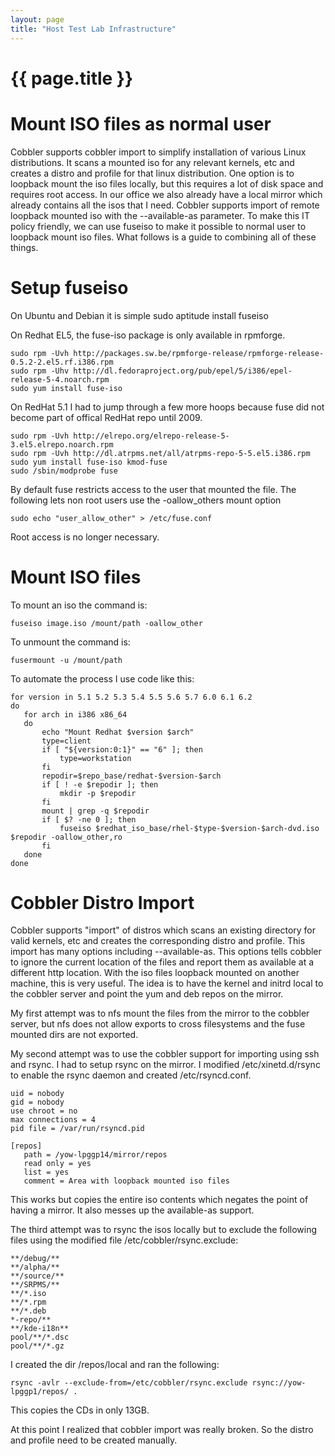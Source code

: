 ```yaml
---
layout: page
title: "Host Test Lab Infrastructure"
---
```


# {{ page.title }}

Mount ISO files as normal user
=====

Cobbler supports cobbler import to simplify installation of various
Linux distributions. It scans a mounted iso for any relevant kernels,
etc and creates a distro and profile for that linux distribution. One
option is to loopback mount the iso files locally, but this requires a
lot of disk space and requires root access. In our office we also
already have a local mirror which already contains all the isos that I
need. Cobbler supports import of remote loopback mounted iso with the
--available-as parameter. To make this IT policy friendly, we can use
fuseiso to make it possible to normal user to loopback mount iso
files. What follows is a guide to combining all of these things.

Setup fuseiso
====

On Ubuntu and Debian it is simple
    sudo aptitude install fuseiso
    
On Redhat EL5, the fuse-iso package is only available in rpmforge.

    sudo rpm -Uvh http://packages.sw.be/rpmforge-release/rpmforge-release-0.5.2-2.el5.rf.i386.rpm
    sudo rpm -Uhv http://dl.fedoraproject.org/pub/epel/5/i386/epel-release-5-4.noarch.rpm
    sudo yum install fuse-iso
    
On RedHat 5.1 I had to jump through a few more hoops because fuse did
not become part of offical RedHat repo until 2009.

    sudo rpm -Uvh http://elrepo.org/elrepo-release-5-3.el5.elrepo.noarch.rpm
    sudo rpm -Uvh http://dl.atrpms.net/all/atrpms-repo-5-5.el5.i386.rpm
    sudo yum install fuse-iso kmod-fuse
    sudo /sbin/modprobe fuse
    
By default fuse restricts access to the user that mounted the
file. The following lets non root users use the -oallow_others mount
option

    sudo echo "user_allow_other" > /etc/fuse.conf

Root access is no longer necessary.

Mount ISO files
====

To mount an iso the command is:

    fuseiso image.iso /mount/path -oallow_other
    
To unmount the command is:

    fusermount -u /mount/path
    
To automate the process I use code like this:

    for version in 5.1 5.2 5.3 5.4 5.5 5.6 5.7 6.0 6.1 6.2
    do
       for arch in i386 x86_64
       do
           echo "Mount Redhat $version $arch"
           type=client
           if [ "${version:0:1}" == "6" ]; then
               type=workstation
           fi
           repodir=$repo_base/redhat-$version-$arch
           if [ ! -e $repodir ]; then
               mkdir -p $repodir
           fi
           mount | grep -q $repodir
           if [ $? -ne 0 ]; then
               fuseiso $redhat_iso_base/rhel-$type-$version-$arch-dvd.iso $repodir -oallow_other,ro
           fi
       done
    done

Cobbler Distro Import
=====

Cobbler supports "import" of distros which scans an existing directory
for valid kernels, etc and creates the corresponding distro and
profile. This import has many options including --available-as. This
options tells cobbler to ignore the current location of the files and
report them as available at a different http location. With the iso
files loopback mounted on another machine, this is very
useful. The idea is to have the kernel and initrd local to the cobbler
server and point the yum and deb repos on the mirror.

My first attempt was to nfs mount the files from the mirror to the
cobbler server, but nfs does not allow exports to cross filesystems
and the fuse mounted dirs are not exported.

My second attempt was to use the cobbler support for importing using
ssh and rsync. I had to setup rsync on the mirror. I modified
/etc/xinetd.d/rsync to enable the rsync daemon and created
/etc/rsyncd.conf.

    uid = nobody
    gid = nobody
    use chroot = no
    max connections = 4
    pid file = /var/run/rsyncd.pid

    [repos]
       path = /yow-lpggp14/mirror/repos
       read only = yes
       list = yes
       comment = Area with loopback mounted iso files

This works but copies the entire iso contents which negates the point
of having a mirror. It also messes up the available-as support.

The third attempt was to rsync the isos locally but to exclude the
following files using the modified file /etc/cobbler/rsync.exclude:

    **/debug/**
    **/alpha/**
    **/source/**
    **/SRPMS/**
    **/*.iso
    **/*.rpm
    **/*.deb
    *-repo/**
    **/kde-i18n**
    pool/**/*.dsc
    pool/**/*.gz
    
I created the dir /repos/local and ran the following:

    rsync -avlr --exclude-from=/etc/cobbler/rsync.exclude rsync://yow-lpggp1/repos/ .

This copies the CDs in only 13GB.

At this point I realized that cobbler import was really broken. So the
distro and profile need to be created manually.

